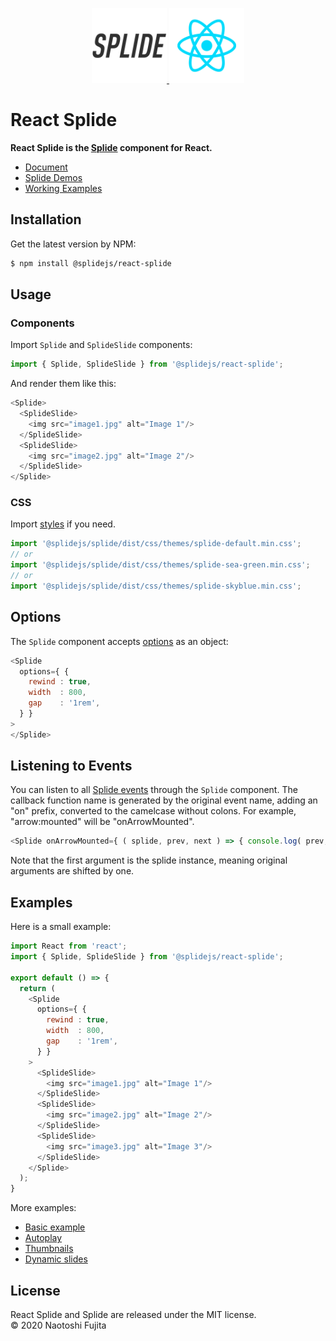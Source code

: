 <p align="center">
    <a href="https://splidejs.com" target="_blank">
        <img width="120px" src="images/splide-logo.png">
    </a>
    <a href="https://reactjs.org/" target="_blank">
        <img width="120px" src="images/react-logo.png">
    </a>
</p>

# React Splide
**React Splide is the [Splide](https://github.com/Splidejs/splide) component for React.**
* [Document](https://splidejs.com/integration-react-splide/)
* [Splide Demos](https://splidejs.com/)
* [Working Examples](https://splidejs.github.io/react-splide/)

## Installation
Get the latest version by NPM:
```bash
$ npm install @splidejs/react-splide
```

## Usage
### Components
Import `Splide` and `SplideSlide` components:
```javascript
import { Splide, SplideSlide } from '@splidejs/react-splide';
```
And render them like this:
```javascript
<Splide>
  <SplideSlide>
    <img src="image1.jpg" alt="Image 1"/>
  </SplideSlide>
  <SplideSlide>
    <img src="image2.jpg" alt="Image 2"/>
  </SplideSlide>
</Splide>
```

### CSS
Import [styles](https://splidejs.com/themes/) if you need.
```javascript
import '@splidejs/splide/dist/css/themes/splide-default.min.css';
// or
import '@splidejs/splide/dist/css/themes/splide-sea-green.min.css';
// or
import '@splidejs/splide/dist/css/themes/splide-skyblue.min.css';
```

## Options
The `Splide` component accepts [options](https://splidejs.com/options/) as an object:
```javascript
<Splide
  options={ {
    rewind : true,
    width  : 800,
    gap    : '1rem',
  } }
>
</Splide>
```

## Listening to Events
You can listen to all [Splide events](https://splidejs.com/events/) through the `Splide` component. The callback function name is generated by the original event name, adding an "on" prefix, converted to the camelcase without colons. For example, "arrow:mounted" will be "onArrowMounted".
```javascript
<Splide onArrowMounted={ ( splide, prev, next ) => { console.log( prev, next ) } }>
```
Note that the first argument is the splide instance, meaning original arguments are shifted by one.

## Examples
Here is a small example:
```javascript
import React from 'react';
import { Splide, SplideSlide } from '@splidejs/react-splide';

export default () => {
  return (
    <Splide
      options={ {
        rewind : true,
        width  : 800,
        gap    : '1rem',
      } }
    >
      <SplideSlide>
        <img src="image1.jpg" alt="Image 1"/>
      </SplideSlide>
      <SplideSlide>
        <img src="image2.jpg" alt="Image 2"/>
      </SplideSlide>
      <SplideSlide>
        <img src="image3.jpg" alt="Image 3"/>
      </SplideSlide>
    </Splide>
  );
}
```
More examples:
* [Basic example](https://github.com/Splidejs/react-splide/blob/master/src/js/examples/BasicExample.jsx)
* [Autoplay](https://github.com/Splidejs/react-splide/blob/master/src/js/examples/AutoplayExample.jsx)
* [Thumbnails](https://github.com/Splidejs/react-splide/blob/master/src/js/examples/ThumbnailsExample.jsx)
* [Dynamic slides](https://github.com/Splidejs/react-splide/blob/master/src/js/examples/DynamicSlidesExample.jsx)

## License
React Splide and Splide are released under the MIT license.  
© 2020 Naotoshi Fujita